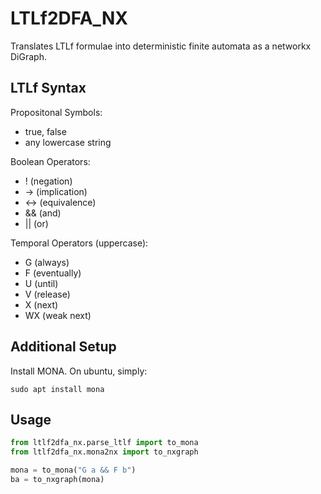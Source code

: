 # LTLf2DFA_NX

Translates LTLf formulae into deterministic finite automata as a networkx DiGraph.

## LTLf Syntax

Propositonal Symbols:

- true, false
- any lowercase string

Boolean Operators:

- !     (negation)
- ->    (implication)
- <->   (equivalence)
- &&    (and)
- ||    (or)

Temporal Operators (uppercase):

- G     (always)
- F     (eventually)
- U     (until)
- V     (release)
- X     (next)
- WX    (weak next)

## Additional Setup

Install MONA. On ubuntu, simply:

```shell
sudo apt install mona
```

## Usage

```python
from ltlf2dfa_nx.parse_ltlf import to_mona
from ltlf2dfa_nx.mona2nx import to_nxgraph

mona = to_mona("G a && F b")
ba = to_nxgraph(mona)
```
